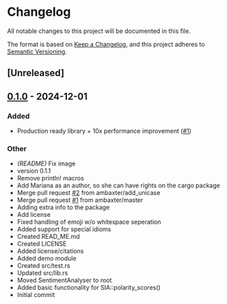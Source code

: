 # Changelog

All notable changes to this project will be documented in this file.

The format is based on [Keep a Changelog](https://keepachangelog.com/en/1.0.0/),
and this project adheres to [Semantic Versioning](https://semver.org/spec/v2.0.0.html).

## [Unreleased]

## [0.1.0](https://github.com/bosun-ai/vader-sentimental/releases/tag/v0.1.0) - 2024-12-01

### Added

- Production ready library + 10x performance improvement  ([#1](https://github.com/bosun-ai/vader-sentimental/pull/1))

### Other

- *(README)* Fix image
- version 0.1.1
- Remove println! macros
- Add Mariana as an author, so she can have rights on the cargo package
- Merge pull request [#2](https://github.com/bosun-ai/vader-sentimental/pull/2) from ambaxter/add_unicase
- Merge pull request [#1](https://github.com/bosun-ai/vader-sentimental/pull/1) from ambaxter/master
- Adding extra info to the package
- Add license
- Fixed handling of emoji w/o whitespace seperation
- Added support for special idioms
- Created READ_ME.md
- Created LICENSE
- Added license/citations
- Added demo module
- Created src/test.rs
- Updated src/lib.rs
- Moved SentimentAnalyser to root
- Added basic functionality for SIA::polarity_scores()
- Initial commit
